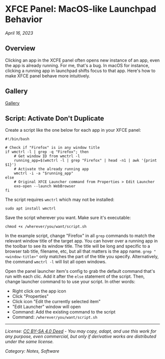 # XFCE Panel: MacOS-like Launchpad Behavior
*April 16, 2023*

## Overview

Clicking an app in the XCFE panel often opens new instance of an app, even the app is already running. For me, that's a bug. In macOS for instance, clicking a running app in launchpad shifts focus to that app. Here's how to make XFCE panel behave more intuitively.

## Gallery

[Gallery]()

## Script: Activate Don't Duplicate

Create a script like the one below for each app in your XFCE panel:
```
#!/bin/bash

# Check if "Firefox" is in any window title
if wmctrl -l | grep -q "Firefox"; then
    # Get window ID from wmctrl -l
    running_app=$(wmctrl -l | grep "Firefox" | head -n1 | awk '{print $1}')
    # Activate the already running app
    wmctrl -i -a "$running_app"
else
    # Original XFCE Launcher command from Properties > Edit Launcher
    exo-open --launch WebBrowser
fi
```

The script requires `wmctrl` which may not be installed:
```
sudo apt install wmctrl
```

Save the script wherever you want. Make sure it's executable:
```
chmod +x /wherever/you/want/script.sh
```

In the example script, change "Firefox" in all `grep` commands to match the relevant window title of the target app. You can hover over a running app in the toolbar to see its window title. The title will be long and specific to a browser tab title, filename, etc, but all that matters is the app name. `grep "<window-title>"` only matches the part of the title you specify. Alternatively, the command `wmctrl -l` will list all open windows.

Open the panel launcher item's config to grab the default command that's run with each clic. Add it after the `else` statement of the script. Then, change launcher command to to use your script. In other words:
- Right click on the app icon
- Click "Properties"
- Click icon "Edit the currently selected item"
- "Edit Launcher" window will open
- Command: Add the existing command to the script
- Command: `/wherever/you/want/script.sh`

---
*License: [CC BY-SA 4.0 Deed](https://creativecommons.org/licenses/by-sa/4.0/) - You may copy, adapt, and use this work for any purpose, even commercial, but only if derivative works are distributed under the same license.*

*Category: Notes, Software*